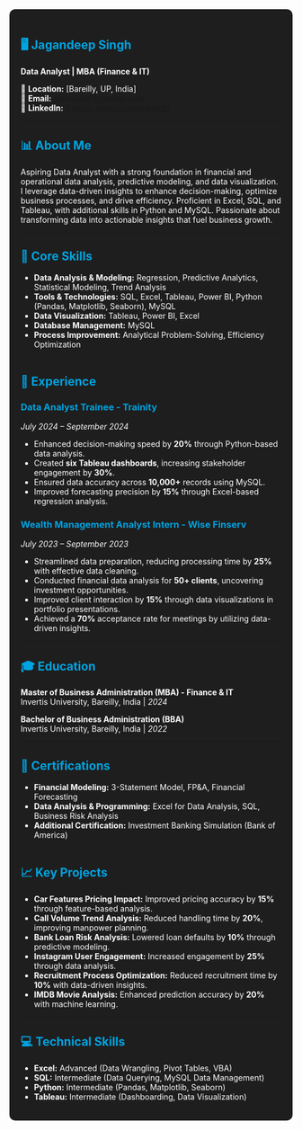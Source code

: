 <div style="background-color: #1e1e1e; color: #ffffff; padding: 20px; border-radius: 10px;">

## 🖥️ Jagandeep Singh

**Data Analyst | MBA (Finance & IT)**

📍 **Location:** [Bareilly, UP, India]  
📧 **Email:** [jdsingh0912@gmail.com](mailto:jdsingh0912@gmail.com)  
🔗 **LinkedIn:** [linkedin.com/in/jagandsingh](https://www.linkedin.com/in/jagandsingh/) 

---

## 📊 About Me

Aspiring Data Analyst with a strong foundation in financial and operational data analysis, predictive modeling, and data visualization. I leverage data-driven insights to enhance decision-making, optimize business processes, and drive efficiency. Proficient in Excel, SQL, and Tableau, with additional skills in Python and MySQL. Passionate about transforming data into actionable insights that fuel business growth.

---

## 🔧 Core Skills

- **Data Analysis & Modeling:** Regression, Predictive Analytics, Statistical Modeling, Trend Analysis
- **Tools & Technologies:** SQL, Excel, Tableau, Power BI, Python (Pandas, Matplotlib, Seaborn), MySQL
- **Data Visualization:** Tableau, Power BI, Excel
- **Database Management:** MySQL
- **Process Improvement:** Analytical Problem-Solving, Efficiency Optimization

---

## 💼 Experience

### Data Analyst Trainee - Trainity  
*July 2024 – September 2024*  
- Enhanced decision-making speed by **20%** through Python-based data analysis.
- Created **six Tableau dashboards**, increasing stakeholder engagement by **30%**.
- Ensured data accuracy across **10,000+** records using MySQL.
- Improved forecasting precision by **15%** through Excel-based regression analysis.

### Wealth Management Analyst Intern - Wise Finserv  
*July 2023 – September 2023*  
- Streamlined data preparation, reducing processing time by **25%** with effective data cleaning.
- Conducted financial data analysis for **50+ clients**, uncovering investment opportunities.
- Improved client interaction by **15%** through data visualizations in portfolio presentations.
- Achieved a **70%** acceptance rate for meetings by utilizing data-driven insights.

---

## 🎓 Education

**Master of Business Administration (MBA) - Finance & IT**  
Invertis University, Bareilly, India | *2024*

**Bachelor of Business Administration (BBA)**  
Invertis University, Bareilly, India | *2022*

---

## 📜 Certifications

- **Financial Modeling:** 3-Statement Model, FP&A, Financial Forecasting
- **Data Analysis & Programming:** Excel for Data Analysis, SQL, Business Risk Analysis
- **Additional Certification:** Investment Banking Simulation (Bank of America)

---

## 📈 Key Projects

- **Car Features Pricing Impact:** Improved pricing accuracy by **15%** through feature-based analysis.
- **Call Volume Trend Analysis:** Reduced handling time by **20%**, improving manpower planning.
- **Bank Loan Risk Analysis:** Lowered loan defaults by **10%** through predictive modeling.
- **Instagram User Engagement:** Increased engagement by **25%** through data analysis.
- **Recruitment Process Optimization:** Reduced recruitment time by **10%** with data-driven insights.
- **IMDB Movie Analysis:** Enhanced prediction accuracy by **20%** with machine learning.

---

## 💻 Technical Skills

- **Excel:** Advanced (Data Wrangling, Pivot Tables, VBA)
- **SQL:** Intermediate (Data Querying, MySQL Data Management)
- **Python:** Intermediate (Pandas, Matplotlib, Seaborn)
- **Tableau:** Intermediate (Dashboarding, Data Visualization)

</div>

<style>
  h1, h2, h3, h4, h5, h6 {
    color: #00A3E0; /* Blue color for headings */
  }
  p, li {
    color: #ffffff; /* White color for text */
  }
</style>
